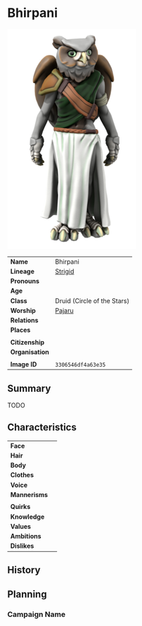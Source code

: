 # Bhirpani

<img src="https://raw.githubusercontent.com/jesskelsall/astarus-images/main/characters/portraits/3306546df4a63e35.png" height="500" />

|||
| --- | --- |
| **Name** | Bhirpani | character.3
| **Lineage** | [Strigid](../lineages/strigid.md) |
| **Pronouns** | |
| **Age** | |
| **Class** | Druid (Circle of the Stars) |
| **Worship** | [Pajaru](../gods/deities/kaldoon.md) |
| **Relations** | |
| **Places** | |
|||
| **Citizenship** | |
| **Organisation** | |
|||
| **Image ID** | `3306546df4a63e35` |

## Summary

TODO

## Characteristics

| | |
| --- | --- |
| **Face** | | characteristics.2
| **Hair** | |
| **Body** | |
| **Clothes** | |
| **Voice** | |
| **Mannerisms** | |
| | |
| **Quirks** | |
| **Knowledge** | |
| **Values** | |
| **Ambitions** | |
| **Dislikes** | |

## History

## Planning

### Campaign Name
